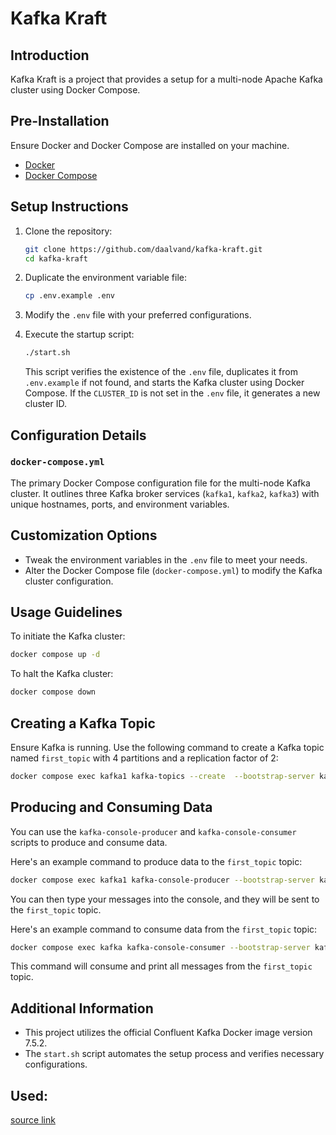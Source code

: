 # Kafka Kraft

## Introduction

Kafka Kraft is a project that provides a setup for a multi-node Apache Kafka cluster using Docker Compose.

## Pre-Installation

Ensure Docker and Docker Compose are installed on your machine.

- [Docker](https://www.docker.com/get-started)
- [Docker Compose](https://docs.docker.com/compose/install/)

## Setup Instructions

1. Clone the repository:

   ```bash
   git clone https://github.com/daalvand/kafka-kraft.git
   cd kafka-kraft
   ```

2. Duplicate the environment variable file:

   ```bash
   cp .env.example .env
   ```

3. Modify the `.env` file with your preferred configurations.

4. Execute the startup script:

   ```bash
   ./start.sh
   ```

   This script verifies the existence of the `.env` file, duplicates it from `.env.example` if not found, and starts the Kafka cluster using Docker Compose. If the `CLUSTER_ID` is not set in the `.env` file, it generates a new cluster ID.

## Configuration Details

### `docker-compose.yml`

The primary Docker Compose configuration file for the multi-node Kafka cluster. It outlines three Kafka broker services (`kafka1`, `kafka2`, `kafka3`) with unique hostnames, ports, and environment variables.

## Customization Options

- Tweak the environment variables in the `.env` file to meet your needs.
- Alter the Docker Compose file (`docker-compose.yml`) to modify the Kafka cluster configuration.

## Usage Guidelines

To initiate the Kafka cluster:

```bash
docker compose up -d
```

To halt the Kafka cluster:

```bash
docker compose down
```

## Creating a Kafka Topic

Ensure Kafka is running. Use the following command to create a Kafka topic named `first_topic` with 4 partitions and a replication factor of 2:

```bash
docker compose exec kafka1 kafka-topics --create  --bootstrap-server kafka1:9092,kafka2:9092,kafka3:9092 --replication-factor 2 --partitions 4 --topic first_topic
```

## Producing and Consuming Data

You can use the `kafka-console-producer` and `kafka-console-consumer` scripts to produce and consume data.

Here's an example command to produce data to the `first_topic` topic:

```bash
docker compose exec kafka1 kafka-console-producer --bootstrap-server kafka1:9092,kafka2:9092,kafka3:9092 --topic first_topic
```

You can then type your messages into the console, and they will be sent to the `first_topic` topic.

Here's an example command to consume data from the `first_topic` topic:

```bash
docker compose exec kafka kafka-console-consumer --bootstrap-server kafka:9092 --topic first-topic --from-beginning --group=test
```

This command will consume and print all messages from the `first_topic` topic.

## Additional Information

- This project utilizes the official Confluent Kafka Docker image version 7.5.2.
- The `start.sh` script automates the setup process and verifies necessary configurations.

## Used:
[source link](https://levelup.gitconnected.com/kraft-kafka-cluster-with-docker-e79a97d19f2c)